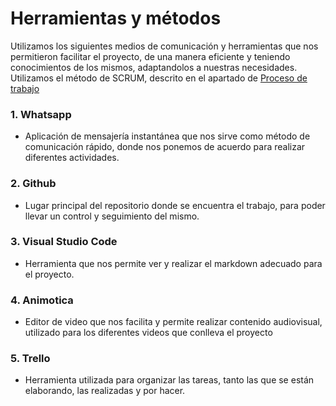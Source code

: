 # Herramientas y métodos

Utilizamos los siguientes medios de comunicación y herramientas que nos permitieron facilitar el proyecto, de una manera eficiente y teniendo conocimientos de los mismos, adaptandolos a nuestras necesidades.
Utilizamos el método de SCRUM, descrito en el apartado de [Proceso de trabajo](https://github.com/rhzx0r/Fundamentos-LIS/blob/primera-entrega/Primera-Entrega/Documentacion/Roles-Proceso.md)

### **1. Whatsapp**

- Aplicación de mensajería instantánea que nos sirve como método de comunicación rápido, donde nos ponemos de acuerdo para realizar diferentes actividades.

### **2. Github**

 - Lugar principal del repositorio donde se encuentra el trabajo, para poder llevar un control y seguimiento del mismo.

### **3. Visual Studio Code**

-  Herramienta que nos permite ver y realizar el markdown adecuado para el proyecto.

### **4. Animotica**

-  Editor de video que nos facilita y permite realizar contenido audiovisual, utilizado para los diferentes videos que conlleva el proyecto

### **5. Trello**
-  Herramienta utilizada para organizar las tareas, tanto las que se están elaborando, las realizadas y por hacer. 
